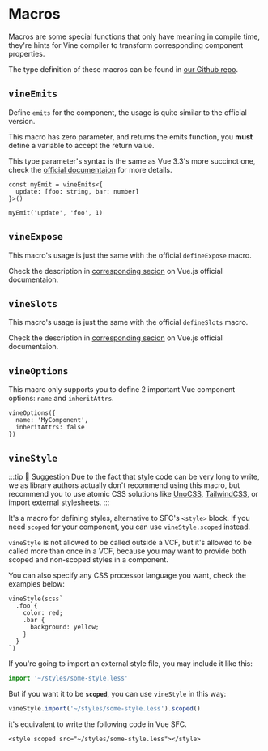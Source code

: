 # Macros

Macros are some special functions that only have meaning in compile time, they're hints for Vine compiler to transform corresponding component properties.

The type definition of these macros can be found in [our Github repo](https://github.com/vue-vine/vue-vine/blob/main/packages/vue-vine/types/macros.d.ts).

## `vineEmits`

Define `emits` for the component, the usage is quite similar to the official version.

This macro has zero parameter, and returns the emits function, you **must** define a variable to accept the return value.

This type parameter's syntax is the same as Vue 3.3's more succinct one, check the [official documentaion](https://vuejs.org/api/sfc-script-setup.html#defineprops-defineemits) for more details.

```vue-vine
const myEmit = vineEmits<{
  update: [foo: string, bar: number]
}>()

myEmit('update', 'foo', 1)
```

## `vineExpose`

This macro's usage is just the same with the official `defineExpose` macro.

Check the description in [corresponding secion](https://vuejs.org/api/sfc-script-setup.html#defineexpose) on Vue.js official documentaion.

## `vineSlots`

This macro's usage is just the same with the official `defineSlots` macro.

Check the description in [corresponding secion](https://vuejs.org/api/sfc-script-setup.html#defineslots) on Vue.js official documentaion.

## `vineOptions`

This macro only supports you to define 2 important Vue component options: `name` and `inheritAttrs`.

```vue-vine
vineOptions({
  name: 'MyComponent',
  inheritAttrs: false
})
```

## `vineStyle`

:::tip 🧩 Suggestion
Due to the fact that style code can be very long to write, we as library authors actually don't recommend using this macro, but recommend you to use atomic CSS solutions like [UnoCSS](https://unocss.dev), [TailwindCSS](https://tailwindcss.com), or import external stylesheets.
:::

It's a macro for defining styles, alternative to SFC's `<style>` block. If you need `scoped` for your component, you can use `vineStyle.scoped` instead.

`vineStyle` is not allowed to be called outside a VCF, but it's allowed to be called more than once in a VCF, because you may want to provide both scoped and non-scoped styles in a component.

You can also specify any CSS processor language you want, check the examples below:

```vue-vine
vineStyle(scss`
  .foo {
    color: red;
    .bar {
      background: yellow;
    }
  }
`)
```

If you're going to import an external style file, you may include it like this:

```ts
import '~/styles/some-style.less'
```

But if you want it to be **`scoped`**, you can use `vineStyle` in this way:

```ts
vineStyle.import('~/styles/some-style.less').scoped()
```

it's equivalent to write the following code in Vue SFC.

```vue
<style scoped src="~/styles/some-style.less"></style>
```
